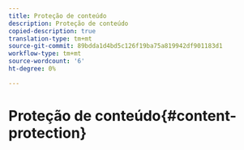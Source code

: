 ```yaml
---
title: Proteção de conteúdo
description: Proteção de conteúdo
copied-description: true
translation-type: tm+mt
source-git-commit: 89bdda1d4bd5c126f19ba75a819942df901183d1
workflow-type: tm+mt
source-wordcount: '6'
ht-degree: 0%

---
```



# Proteção de conteúdo{#content-protection}

